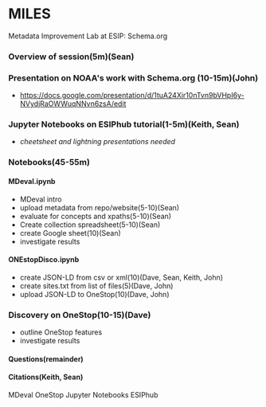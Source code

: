 # MILES
Metadata Improvement Lab at ESIP: Schema.org
### Overview of session(5m)(Sean)

### Presentation on NOAA's work with Schema.org (10-15m)(John)
* https://docs.google.com/presentation/d/1tuA24Xir10nTvn9bVHpI6y-NVydjRaOWWuqNNvn6zsA/edit

### Jupyter Notebooks on ESIPhub tutorial(1-5m)(Keith, Sean)
* *cheetsheet and lightning presentations needed*

### Notebooks(45-55m)
#### MDeval.ipynb
* MDeval intro
* upload metadata from repo/website(5-10)(Sean)
* evaluate for concepts and xpaths(5-10)(Sean)
* Create collection spreadsheet(5-10)(Sean)
* create Google sheet(10)(Sean)
* investigate results
#### ONEstopDisco.ipynb
* create JSON-LD from csv or xml(10)(Dave, Sean, Keith, John)
* create sites.txt from list of files(5)(Dave, John)
* upload JSON-LD to OneStop(10)(Dave, John)

### Discovery on OneStop(10-15)(Dave)
* outline OneStop features
* investigate results

#### Questions(remainder)

#### Citations(Keith, Sean)
MDeval
OneStop
Jupyter Notebooks
ESIPhub
